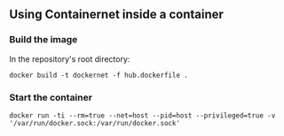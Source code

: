 ## Using Containernet inside a container

### Build the image

In the repository's root directory:

```
docker build -t dockernet -f hub.dockerfile .
```


### Start the container

```
docker run -ti --rm=true --net=host --pid=host --privileged=true -v '/var/run/docker.sock:/var/run/docker.sock'
```